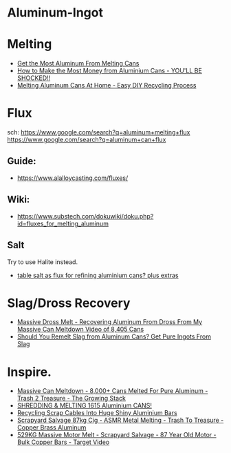 # Aluminum-Ingot
# Melting
- [Get the Most Aluminum From Melting Cans](https://youtu.be/p0S-cwzK2GI)
- [How to Make the Most Money from Aluminium Cans - YOU'LL BE SHOCKED!!](https://youtu.be/YX0bByLFmp0)
- [Melting Aluminum Cans At Home - Easy DIY Recycling Process](https://youtu.be/HjJGjlpMfv0)

# Flux
sch: https://www.google.com/search?q=aluminum+melting+flux https://www.google.com/search?q=aluminum+can+flux

## Guide:
- https://www.alalloycasting.com/fluxes/

## Wiki:
- https://www.substech.com/dokuwiki/doku.php?id=fluxes_for_melting_aluminum

## Salt
Try to use Halite instead.
- [table salt as flux for refining aluminium cans? plus extras](https://youtu.be/4J1J8cLXwAQ)

# Slag/Dross Recovery
- [Massive Dross Melt - Recovering Aluminum From Dross From My Massive Can Meltdown Video of 8,405 Cans](https://youtu.be/PHUNqZkp9Hs)
- [Should You Remelt Slag from Aluminum Cans? Get Pure Ingots From Slag](https://youtu.be/gF7c_nGvo8Q)

# Inspire.
- [Massive Can Meltdown - 8,000+ Cans Melted For Pure Aluminum - Trash 2 Treasure - The Growing Stack](https://youtu.be/PHUNqZkp9Hs)
- [SHREDDING & MELTING 1615 Aluminium CANS!](https://youtu.be/3QwPcijf_oc)
- [Recycling Scrap Cables Into Huge Shiny Aluminium Bars](https://youtu.be/fQbqbBpdxLY)
- [Scrapyard Salvage 87kg Cig - ASMR Metal Melting - Trash To Treasure - Copper Brass Aluminum](https://youtu.be/zsR6MZpTMEw)
- [529KG Massive Motor Melt - Scrapyard Salvage - 87 Year Old Motor - Bulk Copper Bars - Target Video](https://youtu.be/3FgqXQYnsyQ)
